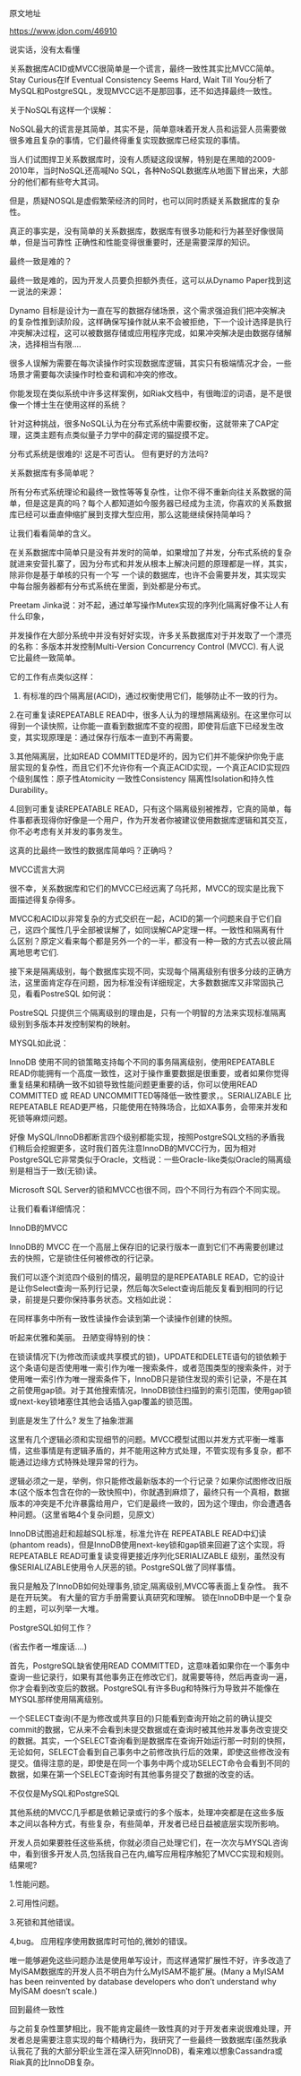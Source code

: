 原文地址

https://www.jdon.com/46910

说实话，没有太看懂


关系数据库ACID或MVCC很简单是一个谎言，最终一致性其实比MVCC简单。Stay Curious在If Eventual Consistency Seems Hard, Wait Till You分析了MySQL和PostgreSQL，发现MVCC远不是那回事，还不如选择最终一致性。

关于NoSQL有这样一个误解：

NoSQL最大的谎言是其简单，其实不是，简单意味着开发人员和运营人员需要做很多难且复杂的事情，它们最终得重复实现数据库已经实现的事情。

当人们试图捍卫关系数据库时，没有人质疑这段误解，特别是在黑暗的2009-2010年，当时NoSQL还高喊No SQL，各种NoSQL数据库从地面下冒出来，大部分的他们都有些夸大其词。

但是，质疑NOSQL是虚假繁荣经济的同时，也可以同时质疑关系数据库的复杂性。

真正的事实是，没有简单的关系数据库，数据库有很多功能和行为甚至好像很简单，但是当可靠性 正确性和性能变得很重要时，还是需要深厚的知识。

最终一致是难的？

最终一致是难的，因为开发人员要负担额外责任，这可以从Dynamo Paper找到这一说法的来源：

Dynamo 目标是设计为一直在写的数据存储场景，这个需求强迫我们把冲突解决的复杂性推到读阶段，这样确保写操作就从来不会被拒绝，下一个设计选择是执行冲突解决过程，这可以被数据存储或应用程序完成，如果冲突解决是由数据存储解决，选择相当有限....

很多人误解为需要在每次读操作时实现数据库逻辑，其实只有极端情况才会，一些场景才需要每次读操作时检查和调和冲突的修改。

你能发现在类似系统中许多这样案例，如Riak文档中，有很晦涩的词语，是不是很像一个博士生在使用这样的系统？

针对这种挑战，很多NoSQL认为在分布式系统中需要权衡，这就带来了CAP定理，这类主题有点类似量子力学中的薛定谔的猫捉摸不定。

分布式系统是很难的! 这是不可否认。 但有更好的方法吗?

关系数据库有多简单呢？

所有分布式系统理论和最终一致性等等复杂性，让你不得不重新向往关系数据的简单，但是这是真的吗？每个人都知道如今服务器已经成为主流，你喜欢的关系数据库已经可以垂直伸缩扩展到支撑大型应用，那么这能继续保持简单吗？

让我们看看简单的含义。

在关系数据库中简单只是没有并发时的简单，如果增加了并发，分布式系统的复杂就进来安营扎寨了，因为分布式和并发从根本上解决问题的原理都是一样，其实，除非你是基于单核的只有一个写 一个读的数据库，也许不会需要并发，其实现实中每台服务器都有分布式系统在里面，到处都是分布式。

Preetam Jinka说：对不起，通过单写操作Mutex实现的序列化隔离好像不让人有什么印象，

并发操作在大部分系统中并没有好好实现，许多关系数据库对于并发取了一个漂亮的名称：多版本并发控制Multi-Version Concurrency Control (MVCC). 有人说它比最终一致简单。

它的工作有点类似这样：

1. 有标准的四个隔离层(ACID)，通过权衡使用它们，能够防止不一致的行为。

2.在可重复读REPEATABLE READ中，很多人认为的理想隔离级别。在这里你可以得到一个读快照，让你能一直看到数据库不变的视图，即使背后底下已经发生改变，其实现原理是：通过保存行版本一直到不再需要。

3.其他隔离层，比如READ COMMITTED是坏的，因为它们并不能保护你免于底层实现的复杂性，而且它们不允许你有一个真正ACID实现，一个真正ACID实现四个级别属性：原子性Atomicity 一致性Consistency 隔离性Isolation和持久性Durability。

4.回到可重复读REPEATABLE READ，只有这个隔离级别被推荐，它真的简单，每件事都表现得你好像是一个用户，作为开发者你被建议使用数据库逻辑和其交互，你不必考虑有关并发的事务发生。

这真的比最终一致性的数据库简单吗？正确吗？

MVCC谎言大洞

很不幸，关系数据库和它们的MVCC已经远离了乌托邦，MVCC的现实是比我下面描述得复杂得多。

MVCC和ACID以非常复杂的方式交织在一起，ACID的第一个问题来自于它们自己，这四个属性几乎全部被误解了，如同误解CAP定理一样。一致性和隔离有什么区别？原定义看来每个都是另外一个的一半，都没有一种一致的方式去以彼此隔离地思考它们.

接下来是隔离级别，每个数据库实现不同，实现每个隔离级别有很多分歧的正确方法，这里面肯定存在问题，因为标准没有详细规定，大多数数据库又非常固执己见，看看PostreSQL 如何说：

PostreSQL 只提供三个隔离级别的理由是，只有一个明智的方法来实现标准隔离级别到多版本并发控制架构的映射。

MYSQL如此说：

InnoDB 使用不同的锁策略支持每个不同的事务隔离级别，使用REPEATABLE READ你能拥有一个高度一致性，这对于操作重要数据是很重要，或者如果你觉得重复结果和精确一致不如锁导致性能问题更重要的话，你可以使用READ COMMITTED 或 READ UNCOMMITTED等降低一致性要求，。SERIALIZABLE 比REPEATABLE READ更严格，只能使用在特殊场合，比如XA事务，会带来并发和死锁等麻烦问题。

好像 MySQL/InnoDB都断言四个级别都能实现，按照PostgreSQL文档的矛盾我们稍后会挖掘更多，这时我们首先注意InnoDB的MVCC行为，因为相对PostgreSQL它非常类似于Oracle，文档说：一些Oracle-like类似Oracle的隔离级别是相当于一致(无锁)读。

Microsoft SQL Server的锁和MVCC也很不同，四个不同行为有四个不同实现。

让我们看看详细情况：

InnoDB的MVCC

InnoDB的 MVCC 在一个高层上保存旧的记录行版本一直到它们不再需要创建过去的快照，它是锁住任何被修改的行记录。

我们可以逐个浏览四个级别的情况，最明显的是REPEATABLE READ，它的设计是让你Select查询一系列行记录，然后每次Select查询后能反复看到相同的行记录，前提是只要你保持事务状态。文档如此说：

在同样事务中所有一致性读操作会读到第一个读操作创建的快照。

听起来优雅和美丽。 丑陋变得特别的快：

在锁读情况下(为修改而读或共享模式的锁)，UPDATE和DELETE语句的锁依赖于这个条语句是否使用唯一索引作为唯一搜索条件，或者范围类型的搜索条件，对于使用唯一索引作为唯一搜索条件下，InnoDB只是锁住发现的索引记录，不是在其之前使用gap锁。对于其他搜索情况，InnoDB锁住扫描到的索引范围，使用gap锁或next-key锁堵塞住其他会话插入gap覆盖的锁范围。

到底是发生了什么? 发生了抽象泄漏

这里有几个逻辑必须和实现细节的问题。MVCC模型试图以并发方式平衡一堆事情，这些事情是有逻辑矛盾的，并不能用这种方式处理，不管实现有多复杂，都不能通过边缘方式特殊处理异常的行为。




逻辑必须之一是，举例，你只能修改最新版本的一个行记录？如果你试图修改旧版本(这个版本包含在你的一致快照中)，你就遇到麻烦了，最终只有一个真相，数据版本的冲突是不允许暴露给用户，它们是最终一致的，因为这个理由，你会遭遇各种问题。（这里省略4个复杂问题，见原文）

InnoDB试图追赶和超越SQL标准，标准允许在 REPEATABLE READ中幻读(phantom reads)，但是InnoDB使用next-key锁和gap锁来回避了这个实现，将REPEATABLE READ可重复读变得更接近序列化SERIALIZABLE 级别，虽然没有像SERIALIZABLE使用令人厌恶的锁。PostgreSQL做了同样事情。

我只是触及了InnoDB如何处理事务,锁定,隔离级别,MVCC等表面上复杂性。 我不是在开玩笑。 有大量的官方手册需要认真研究和理解。 锁在InnoDB中是一个复杂的主题，可以列举一大堆。

PostgreSQL如何工作？

(省去作者一堆废话....)

首先，PostgreSQL缺省使用READ COMMITTED，这意味着如果你在一个事务中查询一些记录行，如果有其他事务正在修改它们，就需要等待，然后再查询一遍，你才会看到改变后的数据。PostgreSQL有许多Bug和特殊行为导致并不能像在MYSQL那样使用隔离级别。

一个SELECT查询(不是为修改或共享目的)只能看到查询开始之前的确认提交commit的数据，它从来不会看到未提交数据或在查询时被其他并发事务改变提交的数据。其实，一个SELECT查询看到是数据库在查询开始运行那一时刻的快照，无论如何，SELECT会看到自己事务中之前修改执行后的效果，即使这些修改没有提交。值得注意的是，即使是在同一个事务中两个成功SELECT命令会看到不同的数据，如果在第一个SELECT查询时有其他事务提交了数据的改变的话。

不仅仅是MySQL和PostgreSQL

其他系统的MVCC几乎都是依赖记录或行的多个版本，处理冲突都是在这些多版本之间以各种方式，有些复杂，有些简单，开发者已经日益被底层实现所影响。

开发人员如果要胜任这些系统，你就必须自己处理它们，在一次次与MYSQL咨询中，看到很多开发人员,包括我自己在内,编写应用程序触犯了MVCC实现和规则。 结果呢?

1.性能问题。

2.可用性问题。

3.死锁和其他错误。

4,bug。 应用程序使用数据库时可怕的,微妙的错误。

唯一能够避免这些问题办法是使用单写设计，而这样通常扩展性不好，许多改造了MyISAM数据库的开发人员不明白为什么MyISAM不能扩展。(Many a MyISAM has been reinvented by database developers who don’t understand why MyISAM doesn’t scale.)

回到最终一致性

与之前复杂性噩梦相比，我不能肯定最终一致性真的对于开发者来说很难处理，开发者总是需要注意实现的每个精确行为，我研究了一些最终一致数据库(虽然我承认我花了我的大部分职业生涯在深入研究InnoDB)，看来难以想象Cassandra或Riak真的比InnoDB复杂。
